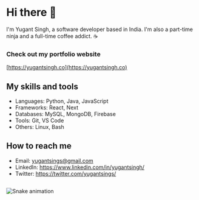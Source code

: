 # Hi there 👋

I'm Yugant Singh, a software developer based in India. I'm also a part-time ninja and a full-time coffee addict. ☕

### Check out my portfolio website

[https://yugantsingh.co](https://yugantsingh.co)

## My skills and tools

- Languages: Python, Java, JavaScript
- Frameworks: React, Next
- Databases: MySQL, MongoDB, Firebase
- Tools: Git, VS Code
- Others: Linux, Bash

## How to reach me

- Email: yugantsings@gmail.com
- LinkedIn: https://www.linkedin.com/in/yugantsingh/
- Twitter: https://twitter.com/yugantsings/





<!-- Add icons for the languages and tools you use here -->
##
 
<div> 
 
  ![Snake animation](https://github.com/yugantsingh/yugantsingh/blob/output/github-contribution-grid-snake.svg)
 
</div>
